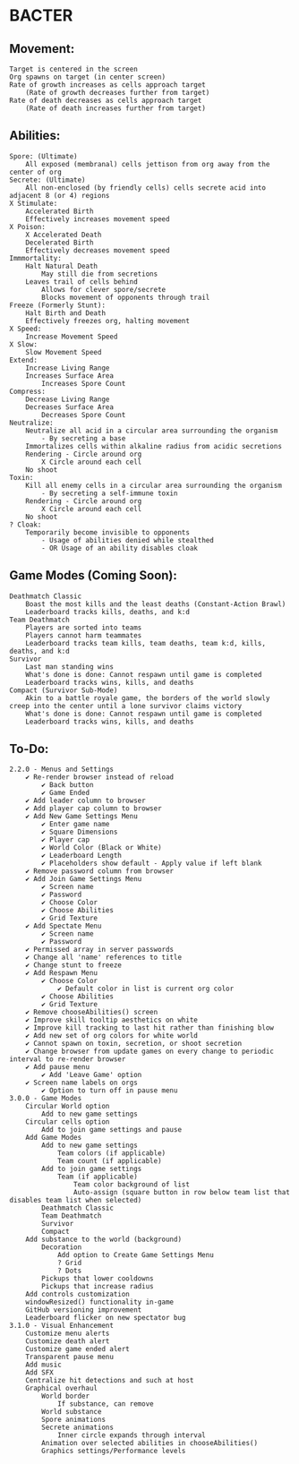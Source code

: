 # BACTER

## Movement:
	Target is centered in the screen
	Org spawns on target (in center screen)
	Rate of growth increases as cells approach target
		(Rate of growth decreases further from target)
	Rate of death decreases as cells approach target
		(Rate of death increases further from target)

## Abilities:
	Spore: (Ultimate)
		All exposed (membranal) cells jettison from org away from the center of org
	Secrete: (Ultimate)
		All non-enclosed (by friendly cells) cells secrete acid into adjacent 8 (or 4) regions
	X Stimulate:
		Accelerated Birth
		Effectively increases movement speed
	X Poison:
		X Accelerated Death
		Decelerated Birth
		Effectively decreases movement speed
	Immmortality:
		Halt Natural Death
			May still die from secretions
		Leaves trail of cells behind
			Allows for clever spore/secrete
			Blocks movement of opponents through trail
	Freeze (Formerly Stunt):
		Halt Birth and Death
		Effectively freezes org, halting movement
	X Speed:
		Increase Movement Speed
	X Slow:
		Slow Movement Speed
	Extend:
		Increase Living Range
		Increases Surface Area
			Increases Spore Count
	Compress:
		Decrease Living Range
		Decreases Surface Area
			Decreases Spore Count
	Neutralize:
		Neutralize all acid in a circular area surrounding the organism
			- By secreting a base
		Immortalizes cells within alkaline radius from acidic secretions
		Rendering - Circle around org
			X Circle around each cell
		No shoot
	Toxin: 
		Kill all enemy cells in a circular area surrounding the organism
			- By secreting a self-immune toxin
		Rendering - Circle around org
			X Circle around each cell
		No shoot
	? Cloak:
		Temporarily become invisible to opponents
			- Usage of abilities denied while stealthed
			- OR Usage of an ability disables cloak

## Game Modes (Coming Soon):
	Deathmatch Classic
		Boast the most kills and the least deaths (Constant-Action Brawl)
		Leaderboard tracks kills, deaths, and k:d
	Team Deathmatch
		Players are sorted into teams
		Players cannot harm teammates
		Leaderboard tracks team kills, team deaths, team k:d, kills, deaths, and k:d
	Survivor
		Last man standing wins
		What's done is done: Cannot respawn until game is completed
		Leaderboard tracks wins, kills, and deaths
	Compact (Survivor Sub-Mode)
		Akin to a battle royale game, the borders of the world slowly creep into the center until a lone survivor claims victory
		What's done is done: Cannot respawn until game is completed
		Leaderboard tracks wins, kills, and deaths

## To-Do:
	2.2.0 - Menus and Settings
		✔ Re-render browser instead of reload
			✔ Back button
			✔ Game Ended
		✔ Add leader column to browser
		✔ Add player cap column to browser
		✔ Add New Game Settings Menu
			✔ Enter game name
			✔ Square Dimensions
			✔ Player cap
			✔ World Color (Black or White)
			✔ Leaderboard Length
			✔ Placeholders show default - Apply value if left blank
		✔ Remove password column from browser
		✔ Add Join Game Settings Menu
			✔ Screen name
			✔ Password
			✔ Choose Color
			✔ Choose Abilities
			✔ Grid Texture
		✔ Add Spectate Menu
			✔ Screen name
			✔ Password
		✔ Permissed array in server passwords
		✔ Change all 'name' references to title
		✔ Change stunt to freeze
		✔ Add Respawn Menu
			✔ Choose Color
				✔ Default color in list is current org color
			✔ Choose Abilities
			✔ Grid Texture
		✔ Remove chooseAbilities() screen
		✔ Improve skill tooltip aesthetics on white
		✔ Improve kill tracking to last hit rather than finishing blow
		✔ Add new set of org colors for white world
		✔ Cannot spawn on toxin, secretion, or shoot secretion
		✔ Change browser from update games on every change to periodic interval to re-render browser
		✔ Add pause menu
			✔ Add 'Leave Game' option
		✔ Screen name labels on orgs
			✔ Option to turn off in pause menu
	3.0.0 - Game Modes
		Circular World option
			Add to new game settings
		Circular cells option
			Add to join game settings and pause
		Add Game Modes
			Add to new game settings
				Team colors (if applicable)
				Team count (if applicable)
			Add to join game settings
				Team (if applicable)
					Team color background of list
					Auto-assign (square button in row below team list that disables team list when selected)
			Deathmatch Classic
			Team Deathmatch
			Survivor
			Compact
		Add substance to the world (background)
			Decoration
				Add option to Create Game Settings Menu
				? Grid
				? Dots
			Pickups that lower cooldowns
			Pickups that increase radius
		Add controls customization
		windowResized() functionality in-game
		GitHub versioning improvement
		Leaderboard flicker on new spectator bug
	3.1.0 - Visual Enhancement
		Customize menu alerts
		Customize death alert
		Customize game ended alert
		Transparent pause menu
		Add music
		Add SFX
		Centralize hit detections and such at host
		Graphical overhaul
			World border
				If substance, can remove
			World substance
			Spore animations
			Secrete animations
				Inner circle expands through interval
			Animation over selected abilities in chooseAbilities()
			Graphics settings/Performance levels